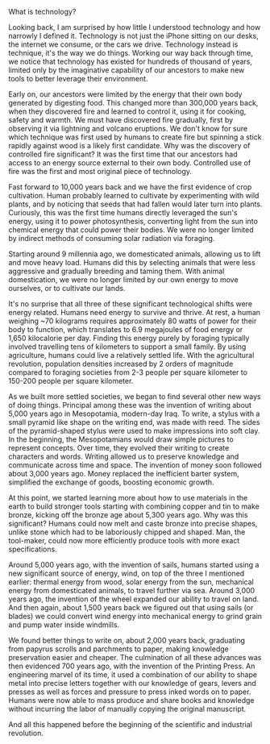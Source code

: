 What is technology? 

Looking back, I am  surprised by how little I understood technology and how narrowly I defined it. Technology is not just the iPhone sitting on our desks, the internet we consume, or the cars we drive. Technology instead is technique, it's the way we do things. Working our way back through time, we notice that technology has existed for hundreds of thousand of years, limited only by the imaginative capability of our ancestors to make new tools to better leverage their environment. 

Early on, our ancestors were limited by the energy that their own body generated by digesting food. This changed more than 300,000 years back, when they discovered fire and learned to control it, using it for cooking, safety and warmth. We must have discovered fire gradually, first by observing it via lightning and volcano eruptions. We don't know for sure which technique was first used by humans to create fire but spinning a stick rapidly against wood is a likely first candidate. Why was the discovery of controlled fire significant? It was the first time that our ancestors had access to an energy source external to their own body. Controlled use of fire was the first and most original piece of technology. 

Fast forward to 10,000 years back and we have the first evidence of crop cultivation. Human probably learned to cultivate by experimenting with wild plants, and by noticing that seeds that had fallen would later turn into plants. Curiously, this was the first time humans directly leveraged the sun's energy, using it to power photosynthesis, converting light from the sun into chemical energy that could power their bodies. We were no longer limited by indirect methods of consuming solar radiation via foraging. 

Starting around 9 millennia ago, we domesticated animals, allowing us to lift and move heavy load. Humans did this by selecting animals that were less aggressive and gradually  breeding and taming them. With animal domestication, we were no longer limited by our own energy to move ourselves, or to cultivate our lands. 

It's no surprise that all three of these significant technological shifts were energy related. Humans need energy to survive and thrive. At rest, a human weighing ~70 kilograms requires approximately 80 watts of power for their body to function, which translates to 6.9 megajoules of food energy or 1,650 kilocalorie per day. Finding this energy purely by foraging typically involved travelling tens of kilometers to support a small family. By using agriculture, humans could live a relatively settled life. With the agricultural revolution, population densities increased by 2 orders of magnitude compared to foraging societies from 2-3 people per square kilometer to 150-200 people per square kilometer. 

As we built more settled societies, we began to find several other new ways of doing things. Principal among these was the invention of writing about 5,000 years ago in Mesopotamia, modern-day Iraq. To write, a stylus with a small pyramid like shape on the writing end, was made with reed. The sides of the pyramid-shaped stylus were used to make impressions into soft clay. In the beginning, the Mesopotamians would draw simple pictures to represent concepts. Over time, they evolved their writing to create characters and words. Writing allowed us to preserve knowledge and communicate across time and space. The invention of money soon followed about 3,000 years ago. Money replaced the inefficient barter system, simplified the exchange of goods, boosting economic growth. 

At this point, we started learning more about how to use materials in the earth to build stronger tools starting with combining copper and tin to make bronze, kicking off the bronze age about 5,300 years ago. Why was this significant? Humans could now melt and caste bronze into precise shapes, unlike stone which had to be laboriously chipped and shaped. Man, the tool-maker, could now more efficiently produce tools with more exact specifications. 

Around 5,000 years ago, with the invention of sails, humans started using a new significant source of energy, wind, on top of the three I mentioned earlier: thermal energy from wood, solar energy from the sun, mechanical energy from domesticated animals, to travel further via sea. Around 3,000 years ago, the invention of the wheel expanded our ability to travel on land. And then again, about 1,500 years back we figured out that using sails (or blades) we could convert wind energy into mechanical energy to  grind grain and pump water inside windmills. 

We found better things to write on, about 2,000 years back, graduating from papyrus scrolls and parchments to paper, making knowledge preservation easier and cheaper. The culmination of all these advances was then evidenced 700 years ago, with the invention of the Printing Press. An engineering marvel of its time, it used a combination of our ability to shape metal into precise letters together with our knowledge of gears, levers and presses as well as forces and pressure to press inked words on to paper. Humans were now able to mass produce and share books and knowledge without incurring the labor of manually copying the original manuscript. 


And all this happened before the beginning of the scientific and industrial revolution. 




